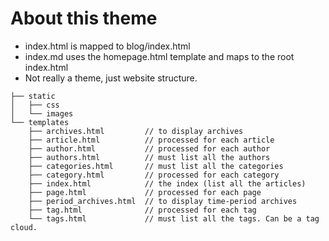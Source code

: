 # About this theme

- index.html is mapped to blog/index.html
- index.md uses the homepage.html template and maps to the root index.html
- Not really a theme, just website structure. 

```
├── static
│   ├── css
│   └── images
└── templates
    ├── archives.html         // to display archives
    ├── article.html          // processed for each article
    ├── author.html           // processed for each author
    ├── authors.html          // must list all the authors
    ├── categories.html       // must list all the categories
    ├── category.html         // processed for each category
    ├── index.html            // the index (list all the articles)
    ├── page.html             // processed for each page
    ├── period_archives.html  // to display time-period archives
    ├── tag.html              // processed for each tag
    └── tags.html             // must list all the tags. Can be a tag cloud.
```
